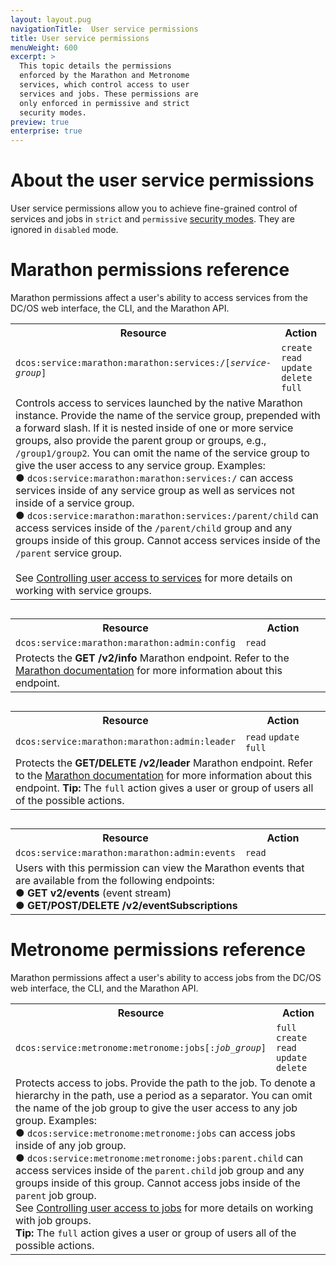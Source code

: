 ```yaml
---
layout: layout.pug
navigationTitle:  User service permissions
title: User service permissions
menuWeight: 600
excerpt: >
  This topic details the permissions
  enforced by the Marathon and Metronome
  services, which control access to user
  services and jobs. These permissions are
  only enforced in permissive and strict
  security modes.
preview: true
enterprise: true
---
```


# About the user service permissions

User service permissions allow you to achieve fine-grained control of services and jobs in `strict` and `permissive` [security modes](/1.8/administration/installing/ent/custom/configuration-parameters/#security). They are ignored in `disabled` mode.


# <a name="marathon"></a>Marathon permissions reference

Marathon permissions affect a user's ability to access services from the DC/OS web interface, the CLI, and the Marathon API. 

<table class="table" STYLE="margin-bottom: 30px;">
  <tr>
    <th>
      Resource
    </th>
    <th>
      Action
    </th>
  </tr>
  <tr>
    <td width="70%">
      <code>dcos:service:marathon:marathon:services:/[<i>service-group</i>]</code>
    </td>
    <td>
      <code>create</code> <code>read</code> <code>update</code> <code>delete</code> <code>full</code>
    </td>
  </tr>
  <tr>
    <td colspan="2">
    Controls access to services launched by the native Marathon instance.  Provide the name of the service group, prepended with a forward slash. If it is nested inside of one or more service groups, also provide the parent group or groups, e.g., <code>/group1/group2</code>. You can omit the name of the service group to give the user access to any service group. Examples:<br/>
    &#x25cf; <code>dcos:service:marathon:marathon:services:/</code> can access services inside of any service group as well as services not inside of a service group.<br/>
    &#x25cf; <code>dcos:service:marathon:marathon:services:/parent/child</code> can access services inside of the <code>/parent/child</code> group and any groups inside of this group. Cannot access services inside of the <code>/parent</code> service group.<br/>
    <br/>
    See <a href="/1.8/administration/id-and-access-mgt/ent/permissions/service-groups/">Controlling user access to services</a> for more details on working with service groups.
    </td>
  </tr>
</table>

<table class="table" STYLE="margin-bottom: 30px;">
  <tr>
    <th>
      Resource
    </th>
    <th>
      Action
    </th>
  </tr>
  <tr>
    <td width="55%">
      <code>dcos:service:marathon:marathon:admin:config</code>
    </td>
    <td>
      <code>read</code>
    </td>
  </tr>
  <tr>
    <td colspan="2">Protects the <b>GET /v2/info</b> Marathon endpoint. Refer to the <a href="http://mesosphere.github.io/marathon/docs/rest-api.html#get-v2-info">Marathon documentation</a> for more information about this endpoint.</td>
  </tr>
</table>

<table class="table" STYLE="margin-bottom: 30px;">  
  <tr>
    <th>
      Resource
    </th>
    <th>
      Action
    </th>
  </tr>
  <tr>
    <td width="55%">
      <code>dcos:service:marathon:marathon:admin:leader</code>
    </td>
    <td>
      <code>read</code> <code>update</code> <code>full</code>
    </td>
  </tr>
  <tr>
  <td colspan="2">Protects the <b>GET/DELETE /v2/leader</b> Marathon endpoint. Refer to the <a href="http://mesosphere.github.io/marathon/docs/rest-api.html#server-info">Marathon documentation</a> for more information about this endpoint. <b>Tip:</b> The <code>full</code> action gives a user or group of users all of the possible actions.</td>
  </tr> 
</table>

<table class="table">
  <tr>
    <th>
      Resource
    </th>
    <th>
      Action
    </th>
  </tr>
  <tr>
    <td width="55%">
      <code>dcos:service:marathon:marathon:admin:events</code>
    </td>
    <td>
      <code>read</code>
    </td>
  </tr>
  <tr>
    <td colspan="2">Users with this permission can view the Marathon events that are available from the following endpoints:<br/>
    &#x25cf; <b>GET v2/events</b> (event stream)<br/>
    &#x25cf; <b>GET/POST/DELETE /v2/eventSubscriptions</b> 
    </td>
  </tr>
</table>




# <a name="metronome"></a>Metronome permissions reference

Marathon permissions affect a user's ability to access jobs from the DC/OS web interface, the CLI, and the Marathon API. 

<table class="table">
  <tr>
    <th>
      Resource
    </th>
    <th>
      Action
    </th>
  </tr>
  <tr>
    <td width="60%">
      <code>dcos:service:metronome:metronome:jobs[:<i>job_group</i>]</code>
    </td>
    <td>
      <code>full</code> <code>create</code> <code>read</code> <code>update</code> <code>delete</code>
    </td>
  <tr>
    <td colspan="2">
      Protects access to jobs. Provide the path to the job. To denote a hierarchy in the path, use a period as a separator. You can omit the name of the job group to give the user access to any job group. Examples:<br/>
      &#x25cf; <code>dcos:service:metronome:metronome:jobs</code> can access jobs inside of any job group.<br/>
      &#x25cf; <code>dcos:service:metronome:metronome:jobs:parent.child</code> can access services inside of the <code>parent.child</code> job group and any groups inside of this group. Cannot access jobs inside of the <code>parent</code> job group.<br/>
      See <a href="/1.8/administration/id-and-access-mgt/ent/permissions/job-groups/">Controlling user access to jobs</a> for more details on working with job groups.<br/>
      <b>Tip:</b> The <code>full</code> action gives a user or group of users all of the possible actions.
    </td>
  </tr>
</table>

  